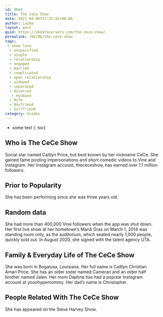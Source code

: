 ```yaml
---
id: 4664
title: The CeCe Show
date: 2021-04-06T17:25:03+00:00
author: Laima
layout: post
guid: https://ukdataservers.com/the-cece-show/
permalink: /04/06/the-cece-show
tags:
 - show love
  - unspecified
  - single
  - relationship
  - engaged
  - married
  - complicated
  - open relationship
  - widowed
  - separated
  - divorced
   - Husband
  - Wife
  - Boyfriend
  - Girlfriend
category: Guides
---
```


* some text
{: toc}


## Who is The CeCe Show
                  
                  
                  
Social star named Caitlyn Price, but best known by her nickname CeCe. She gained fame posting impersonations and short comedic videos to Vine and Instagram. Her Instagram account, thececeshow, has earned over 1.1 million followers. 
                  
              
            
              
            
                
                
                
## Prior to Popularity
                  
                  
                  
She has been performing since she was three years old.
                  
              
            
              
            
                
                
                
## Random data
                  
                  
                  
She had more than 400,000 Vine followers when the app was shut down. Her first live show at her hometown&#8217;s Mardi Gras on March 1, 2014 was standing room only, as the auditorium, which seated nearly 1,000 people, quickly sold out. In August 2020, she signed with the talent agency UTA. 
                  
              
            
              
            
                
                
                
## Family & Everyday Life of The CeCe Show
                  
                  
                  
She was born in Bogalusa, Louisiana. Her full name is Caitlyn Christian Amari Price. She has an older sister named Cameran and an older half brother named Jalen. Her mom Daphne has had a popular Instagram account at yooohypemommy. Her dad&#8217;s name is Christopher.
                  
              
            
              
            
                
                
                
## People Related With The CeCe Show
                  
                  
                  
She has appeared on the Steve Harvey Show.
                  
              
            
              
            
                
              
            
              
              
            
            
              
            
          
          
          